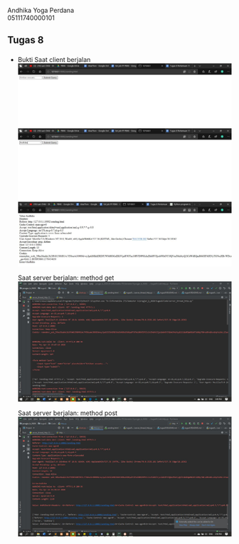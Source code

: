 Andhika Yoga Perdana <br> 05111740000101 <br>

## Tugas 8
### 
* Bukti
    Saat client berjalan<br>
    ![Kondisi Awal](Foto/1.JPG)
    ![Kondisi Awal](Foto/2.JPG)
    ![Kondisi Awal](Foto/3.JPG)

    Saat server berjalan: method get<br>
    ![Port 31000](Foto/get.JPG)
    
    Saat server berjalan: method post<br>
    ![Port 31000](Foto/post.JPG)